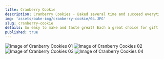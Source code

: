 ```yaml
---
title: Cranberry Cookie
description: Cranberry Cookies - Baked several time and succeed everytime! Yum Yum
img: 'assets/bake-img/cranberry-cookie/04.JPG'
slug: cranberry-cookie
details: So easy to make and taste great! Each a great choice for gift gifting
published: true
---
```




![Image of Cranberry Cookies 01](assets/bake-img/cranberry-cookie/01.JPG) 
![Image of Cranberry Cookies 02](assets/bake-img/cranberry-cookie/02.JPG) 
![Image of Cranberry Cookies 03](assets/bake-img/cranberry-cookie/03.JPG) 
![Image of Cranberry Cookies 04](assets/bake-img/cranberry-cookie/04.JPG) 
